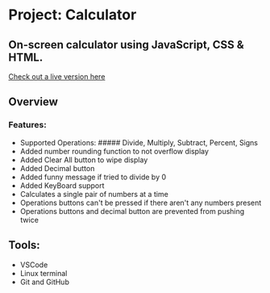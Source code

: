 # Project: Calculator


## On-screen calculator using JavaScript, CSS & HTML.


[Check out a live version here](https://jayrichh.github.io/calculator/ "Calculator")

## Overview

### Features:

  * Supported Operations: ##### Divide, Multiply, Subtract, Percent, Signs
  * Added number rounding function to not overflow display
  * Added Clear All button to wipe display
  * Added Decimal button
  * Added funny message if tried to divide by 0
  * Added KeyBoard support
  * Calculates a single pair of numbers at a time
  * Operations buttons can't be pressed if there aren't any numbers present
  * Operations buttons and decimal button are prevented from pushing twice

## Tools:

  * VSCode 
  * Linux terminal
  * Git and GitHub
